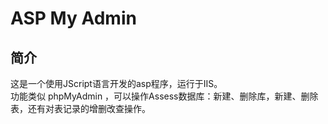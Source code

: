 ASP My Admin
=========

简介
----
这是一个使用JScript语言开发的asp程序，运行于IIS。  
功能类似 phpMyAdmin ，可以操作Assess数据库：新建、删除库，新建、删除表，还有对表记录的增删改查操作。
